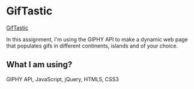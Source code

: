 # GifTastic

[GifTastic](https://kimjaydot.github.io/GifTastic/)

In this assignment, I'm using the GIPHY API to make a dynamic web page that populates gifs in different continents, islands and of your choice. 

## What I am using?

GIPHY API, JavaScript, jQuery, HTML5, CSS3

